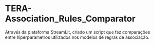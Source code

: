 # TERA-Association_Rules_Comparator
Através da plataforma StreamLit, criado um script que faz comparações entre hiperparametros utilizados nos modelos de regras de associação.
